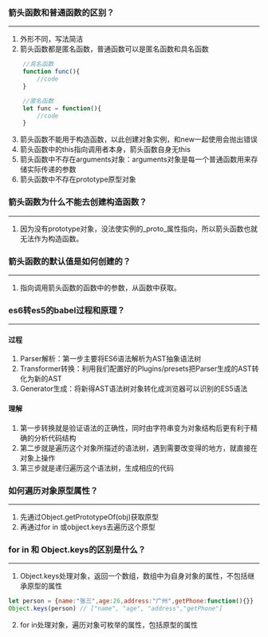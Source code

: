 ### 箭头函数和普通函数的区别？
---
1. 外形不同，写法简洁
2. 箭头函数都是匿名函数，普通函数可以是匿名函数和具名函数
```js
    //具名函数
    function func(){
        //code
    }

    //匿名函数
    let func = function(){
        //code
    }
```
3. 箭头函数不能用于构造函数，以此创建对象实例，和new一起使用会抛出错误
4. 箭头函数中的this指向调用者本身，箭头函数自身无this
5. 箭头函数中不存在arguments对象：arguments对象是每一个普通函数用来存储实际传递的参数
6. 箭头函数中不存在prototype原型对象

### 箭头函数为什么不能去创建构造函数？
--- 
1. 因为没有prototype对象，没法使实例的_proto_属性指向，所以箭头函数也就无法作为构造函数。

### 箭头函数的默认值是如何创建的？
---

1. 指向调用箭头函数的函数中的参数，从函数中获取。

### es6转es5的babel过程和原理？
---
#### 过程
1. Parser解析：第一步主要将ES6语法解析为AST抽象语法树
2. Transformer转换：利用我们配置好的Plugins/presets把Parser生成的AST转化为新的AST
3. Generator生成：将新得AST语法树对象转化成浏览器可以识别的ES5语法
#### 理解
1. 第一步转换就是验证语法的正确性，同时由字符串变为对象结构后更有利于精确的分析代码结构
2. 第二步就是遍历这个对象所描述的语法树，遇到需要改变得的地方，就直接在对象上操作
3. 第三步就是递归遍历这个语法树，生成相应的代码

### 如何遍历对象原型属性？
---
1. 先通过Object.getPrototypeOf(obj)获取原型
2. 再通过for in 或objject.keys去遍历这个原型

### for in 和 Object.keys的区别是什么？
---
1. Object.keys处理对象，返回一个数组，数组中为自身对象的属性，不包括继承原型的属性
```js
let person = {name:"张三",age:26,address:"广州",getPhone:function(){}}
Object.keys(person) // ["name", "age", "address","getPhone"]
```
2. for in处理对象，遍历对象可枚举的属性，包括原型的属性

